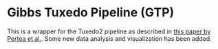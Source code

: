 # Gibbs Tuxedo Pipeline (GTP)
This is a wrapper for the Tuxedo2 pipeline as described in [this paper by Pertea et al.](https://www.ncbi.nlm.nih.gov/pmc/articles/PMC5032908/).
Some new data analysis and visualization has been added.


